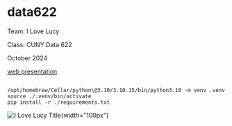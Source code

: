 # data622
Team: I Love Lucy

Class: CUNY Data 622

October 2024



[web presentation](https://rpubs.com/tonythor/data622-project1)

```shell

/opt/homebrew/Cellar/python\@3.10/3.10.15/bin/python3.10 -m venv .venv
source ./.venv/bin/activate
pip install -r ./requirements.txt

```


![I Love Lucy Title](https://upload.wikimedia.org/wikipedia/commons/9/99/I_Love_Lucy_Cast.JPG){width="100px"}

